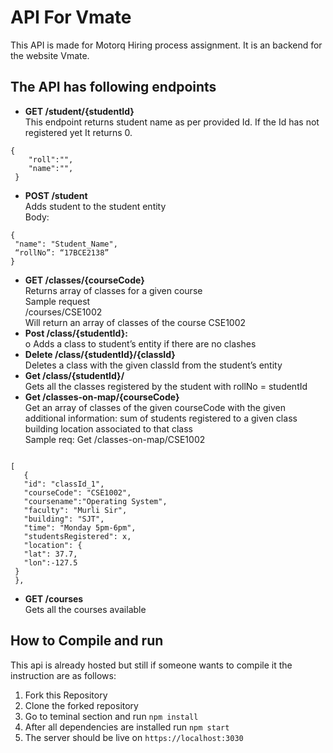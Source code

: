 # API For Vmate

This API is made for Motorq Hiring process assignment. It is an backend for the website Vmate.

## The API has following endpoints

- **GET /student/{studentId}**   
This endpoint returns student name as per provided Id. If the Id has not registered yet It returns 0.  
<pre><code>{  
    "roll":"",  
    "name":"",   
 }</code></pre>

- **POST /student**  
    Adds student to the student entity   
    Body:
<pre><code>{
 "name": "Student_Name",
 “rollNo”: “17BCE2138”
}</code></pre>
- **GET /classes/{courseCode}**  
Returns array of classes for a given course  
Sample request  
/courses/CSE1002    
Will return an array of classes of the course CSE1002
- **Post /class/{studentId}:**  
o Adds a class to student’s entity if there are no clashes
- **Delete /class/{studentId}/{classId}**  
Deletes a class with the given classId from the student’s entity  
- **Get /class/{studentId}/**  
Gets all the classes registered by the student with rollNo = studentId  
- **Get /classes-on-map/{courseCode}**  
Get an array of classes of the given courseCode with the given additional information:
sum of students registered to a given class  
building location associated to that class  
Sample req: Get /classes-on-map/CSE1002  
<pre><code>
[
   {
   "id": "classId_1",
   "courseCode": "CSE1002",
   "coursename":"Operating System",
   "faculty": "Murli Sir",
   "building": "SJT",
   "time": "Monday 5pm-6pm",
   "studentsRegistered": x,
   "location": {
   "lat": 37.7,
   "lon":-127.5
 }
 },
</code></pre>
- **GET /courses**  
Gets all the courses available

## How to Compile and run

This api is already hosted but still if someone wants to compile it the instruction are as follows:  
1. Fork this Repository
2. Clone the forked repository
3. Go to teminal section and run `npm install`
4. After all dependencies are installed run `npm start`
5. The server should be live on `https://localhost:3030`